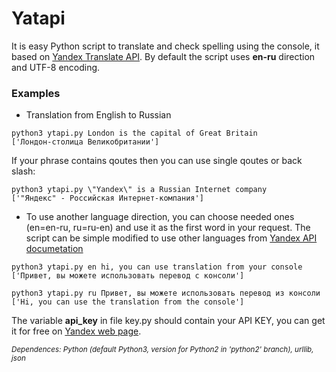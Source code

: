 # Yatapi

It is easy Python script to translate and check spelling using the console, it based on [Yandex Translate API](http://api.yandex.ru/translate/). By default the script uses **en-ru** direction and UTF-8 encoding.

### Examples

* Translation from English to Russian

```
python3 ytapi.py London is the capital of Great Britain
['Лондон-столица Великобритании']
```

If your phrase contains qoutes then you can use single qoutes or back slash:

```
python3 ytapi.py \"Yandex\" is a Russian Internet company
['"Яндекс" - Российская Интернет-компания']
```

* To use another language direction, you can choose needed ones (en=en-ru, ru=ru-en) and use it as the first word in your request. The script can be simple modified to use other languages from [Yandex API documetation](http://api.yandex.ru/translate/langs.xml)

```
python3 ytapi.py en hi, you can use translation from your console
['Привет, вы можете использовать перевод с консоли']

python3 ytapi.py ru Привет, вы можете использовать перевод из консоли
['Hi, you can use the translation from the console']
```

The variable **api_key** in file key.py should contain your API KEY, you can get it for free on [Yandex web page](http://api.yandex.ru/key/form.xml?service=trnsl).

<small>*Dependences: Python (default Python3, version for Python2 in 'python2' branch), urllib, json*</small>